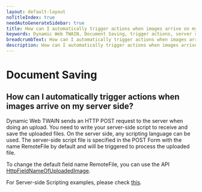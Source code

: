 ```yaml
---
layout: default-layout
noTitleIndex: true
needAutoGenerateSidebar: true
title: How can I automatically trigger actions when images arrive on my server side?
keywords: Dynamic Web TWAIN, Document Saving, trigger actions, server side
breadcrumbText: How can I automatically trigger actions when images arrive on my server side?
description: How can I automatically trigger actions when images arrive on my server side?
---
```


# Document Saving

## How can I automatically trigger actions when images arrive on my server side?

Dynamic Web TWAIN sends an HTTP POST request to the server when doing an upload. You need to write your server-side script to receive and save the uploaded files. On the server side, any scripting language can be used. The server-side script file is specified in the POST Form with the name RemoteFile by default and will be triggered to process the uploaded file.

To change the default field name RemoteFile, you can use the API <a href="https://www.dynamsoft.com/web-twain/docs-archive/v17.2.1/info/api/WebTwain_IO.html?ver=17.2.1#httpfieldnameofuploadedimage" target="_blank">HttpFieldNameOfUploadedImage</a>.

For Server-side Scripting examples, please check <a href="https://www.dynamsoft.com/web-twain/docs-archive/v17.2.1/indepth/development/Server-script.html?ver=17.2.1" target="_blank">this</a>.
